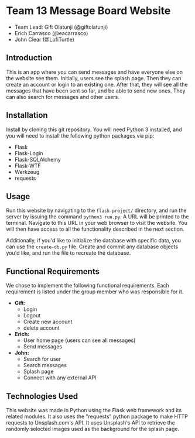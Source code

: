 # Team 13 Message Board Website
- Team Lead: Gift Olatunji (@giftolatunji)
- Erich Carrasco (@eacarrasco)
- John Clear (@LofiTurtle)

## Introduction

This is an app where you can send messages and have everyone else on the website see them. Initially, users see the splash page. Then they can create an account or login to an existing one. After that, they will see all the messages that have been sent so far, and be able to send new ones. They can also search for messages and other users.

## Installation

Install by cloning this git repository. You will need Python 3 installed, and you will need to install the following python packages via pip:
- Flask
- Flask-Login
- Flask-SQLAlchemy
- Flask-WTF
- Werkzeug
- requests

## Usage

Run this website by navigating to the `flask-project/` directory, and run the server by issuing the command `python3 run.py`. A URL will be printed to the terminal. Navigate to this URL in your web browser to visit the website. You will then have access to all the functionality described in the next section.

Additionally, if you'd like to initialize the database with specific data, you can use the `create-db.py` file. Create and commit any database objects you'd like, and run the file to recreate the database. 

## Functional Requirements

We chose to implement the following functional requirements. Each requirement is listed under the group member who was responsible for it.

- **Gift:**
	- Login
	- Logout
	- Create new account
	- delete account
- **Erich:**
	- User home page (users can see all messages)
	- Send messages
- **John:**
	- Search for user
	- Search messages
	- Splash page
	- Connect with any external API

## Technologies Used

This website was made in Python using the Flask web framework and its related modules. It also uses the "requests" python package to make HTTP requests to Unsplash.com's API. It uses Unsplash's API to retrieve the randomly selected images used as the background for the splash page. 